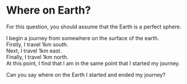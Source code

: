 # Where on Earth?

For this question, you should assume that the Earth is a perfect sphere.

I begin a journey from somewhere on the surface of the earth.  
Firstly, I travel 1km south.  
Next, I travel 1km east.  
Finally, I travel 1km north.  
At this point, I find that I am in the same point that I started my journey.

Can you say where on the Earth I started and ended my journey?
